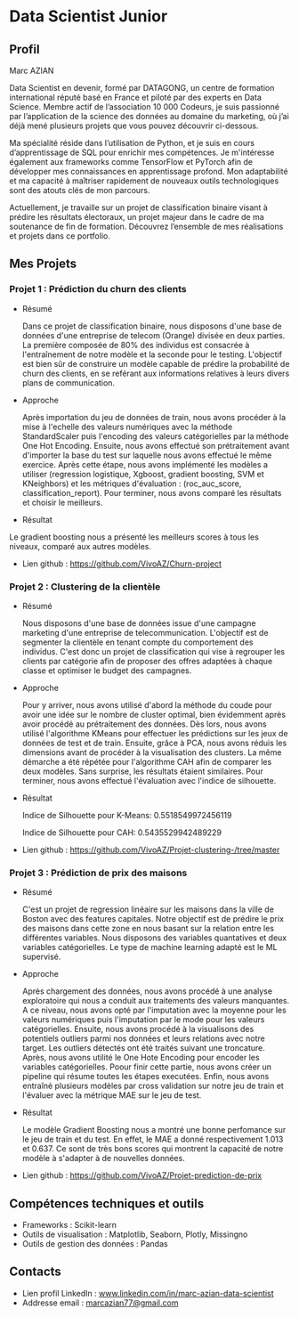 # Data Scientist Junior  

## Profil  
Marc AZIAN 

Data Scientist en devenir, formé par DATAGONG, un centre de formation international réputé basé en France et piloté par des experts en Data Science. Membre actif de l’association 10 000 Codeurs, je suis passionné par l’application de la science des données au domaine du marketing, où j’ai déjà mené plusieurs projets que vous pouvez découvrir ci-dessous.

Ma spécialité réside dans l’utilisation de Python, et je suis en cours d’apprentissage de SQL pour enrichir mes compétences. Je m'intéresse également aux frameworks comme TensorFlow et PyTorch afin de développer mes connaissances en apprentissage profond. Mon adaptabilité et ma capacité à maîtriser rapidement de nouveaux outils technologiques sont des atouts clés de mon parcours.

Actuellement, je travaille sur un projet de classification binaire visant à prédire les résultats électoraux, un projet majeur dans le cadre de ma soutenance de fin de formation. Découvrez l’ensemble de mes réalisations et projets dans ce portfolio.    

## Mes Projets 

### Projet 1 : Prédiction du churn des clients 

- Résumé 

  Dans ce projet de classification binaire, nous disposons d'une base de données d'une entreprise de telecom (Orange) divisée en deux parties.
La première composée de 80% des individus est consacrée à l'entraînement de notre modèle et la seconde pour le testing. 
L'objectif est bien sûr de construire un modèle capable de prédire la probabilité de churn des clients, en se reférant aux informations relatives à leurs divers plans de communication.

- Approche

  Après importation du jeu de données de train, nous avons procéder à la mise à l'echelle des valeurs numériques avec la méthode StandardScaler puis l'encoding des valeurs catégorielles par la méthode One Hot Encoding. Ensuite, nous avons effectué son prétraitement avant d'importer la base du test sur laquelle nous avons effectué le même exercice. Après cette étape, nous avons implémenté les modèles a utiliser (regression logistique, Xgboost, gradient boosting, SVM et KNeighbors) et les métriques d'évaluation : (roc_auc_score, classification_report). Pour terminer, nous avons comparé les résultats et choisir le meilleurs. 
  
- Résultat

Le gradient boosting nous a présenté les meilleurs scores à tous les niveaux, comparé aux autres modèles. 
  
- Lien github : https://github.com/VivoAZ/Churn-project 

### Projet 2 : Clustering de la clientèle 

- Résumé
  
  Nous disposons d'une base de données issue d'une campagne marketing d'une entreprise de telecommunication. L'objectif est de segmenter la clientèle en tenant compte du comportement des individus. C'est donc un projet de classification qui vise à regrouper les clients par catégorie afin de proposer des offres adaptées à chaque classe et optimiser le budget des campagnes.
  
- Approche

  Pour y arriver, nous avons utilisé d'abord la méthode du coude pour avoir une idée sur le nombre de cluster optimal, bien évidemment après avoir procédé au prétraitement des données. Dès lors, nous avons utilisé l'algorithme KMeans pour effectuer les prédictions sur les jeux de données de test et de train. Ensuite, grâce à PCA, nous avons réduis les dimensions avant de procéder à la visualisation des clusters. La même démarche a été répétée pour l'algorithme CAH afin de comparer les deux modèles. Sans surprise, les résultats étaient similaires. Pour terminer, nous avons effectué l'évaluation avec l'indice de silhouette. 

- Résultat

  Indice de Silhouette pour K-Means: 0.5518549972456119
  
  Indice de Silhouette pour CAH: 0.5435529942489229
  
- Lien github : https://github.com/VivoAZ/Projet-clustering-/tree/master 

### Projet 3 : Prédiction de prix des maisons 

- Résumé
  
  C'est un projet de regression linéaire sur les maisons dans la ville de Boston avec des features capitales. Notre objectif est de prédire le prix des maisons dans cette zone en nous basant sur la relation entre les différentes variables. Nous disposons des variables quantatives et deux variables catégorielles. Le type de machine learning adapté est le ML supervisé.
  
- Approche
  
  Après chargement des données, nous avons procédé à une analyse exploratoire qui nous a conduit aux traitements des valeurs manquantes. A ce niveau, nous avons opté par l'imputation avec la moyenne pour les valeurs numériques puis l'imputation par le mode pour les valeurs catégorielles. Ensuite, nous avons procédé à la visualisons des potentiels outliers parmi nos données et leurs relations avec notre target. Les outliers détectés ont été traités suivant une troncature. Après, nous avons utilité le One Hote Encoding pour encoder les variables catégorielles. Poour finir cette partie, nous avons créer un pipeline qui résume toutes les étapes executées. Enfin, nous avons entraîné plusieurs modèles par cross validation sur notre jeu de train et l'évaluer avec la métrique MAE sur le jeu de test.     

- Résultat 

  Le modèle Gradient Boosting nous a montré une bonne perfomance sur le jeu de train et du test. En effet, le MAE a donné respectivement 1.013 et 0.637. Ce sont de très bons scores qui montrent la capacité de notre modèle à s'adapter à de nouvelles données.  
  
- Lien github : https://github.com/VivoAZ/Projet-prediction-de-prix 

## Compétences techniques et outils   

- Frameworks : Scikit-learn
- Outils de visualisation : Matplotlib, Seaborn, Plotly, Missingno 
- Outils de gestion des données : Pandas

## Contacts  

- Lien profil LinkedIn : www.linkedin.com/in/marc-azian-data-scientist 
- Addresse email : marcazian77@gmail.com 

